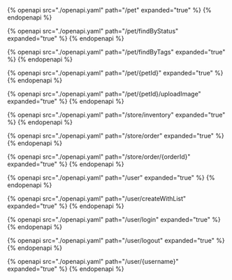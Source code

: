 
{% openapi src="./openapi.yaml" path="/pet" expanded="true" %}
{% endopenapi %}

{% openapi src="./openapi.yaml" path="/pet/findByStatus" expanded="true" %}
{% endopenapi %}

{% openapi src="./openapi.yaml" path="/pet/findByTags" expanded="true" %}
{% endopenapi %}

{% openapi src="./openapi.yaml" path="/pet/{petId}" expanded="true" %}
{% endopenapi %}

{% openapi src="./openapi.yaml" path="/pet/{petId}/uploadImage" expanded="true" %}
{% endopenapi %}

{% openapi src="./openapi.yaml" path="/store/inventory" expanded="true" %}
{% endopenapi %}

{% openapi src="./openapi.yaml" path="/store/order" expanded="true" %}
{% endopenapi %}

{% openapi src="./openapi.yaml" path="/store/order/{orderId}" expanded="true" %}
{% endopenapi %}

{% openapi src="./openapi.yaml" path="/user" expanded="true" %}
{% endopenapi %}

{% openapi src="./openapi.yaml" path="/user/createWithList" expanded="true" %}
{% endopenapi %}

{% openapi src="./openapi.yaml" path="/user/login" expanded="true" %}
{% endopenapi %}

{% openapi src="./openapi.yaml" path="/user/logout" expanded="true" %}
{% endopenapi %}

{% openapi src="./openapi.yaml" path="/user/{username}" expanded="true" %}
{% endopenapi %}

